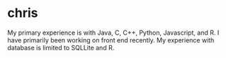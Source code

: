 chris
=====
My primary experience is with Java, C, C++, Python, Javascript, and R. I have primarily been working on front end recently. My experience with database is limited to SQLLite and R.